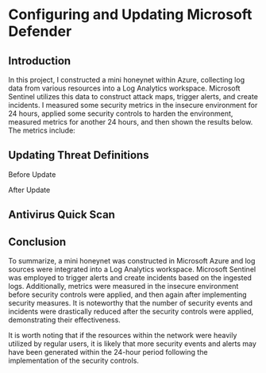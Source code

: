 # Configuring and Updating Microsoft Defender



## Introduction

In this project, I constructed a mini honeynet within Azure, collecting log data from various resources into a Log Analytics workspace. Microsoft Sentinel utilizes this data to construct attack maps, trigger alerts, and create incidents. I measured some security metrics in the insecure environment for 24 hours, applied some security controls to harden the environment, measured metrics for another 24 hours, and then shown the results below. The metrics include:

## Updating Threat Definitions

Before Update

After Update

## Antivirus Quick Scan

## Conclusion

To summarize, a mini honeynet was constructed in Microsoft Azure and log sources were integrated into a Log Analytics workspace. Microsoft Sentinel was employed to trigger alerts and create incidents based on the ingested logs. Additionally, metrics were measured in the insecure environment before security controls were applied, and then again after implementing security measures. It is noteworthy that the number of security events and incidents were drastically reduced after the security controls were applied, demonstrating their effectiveness.

It is worth noting that if the resources within the network were heavily utilized by regular users, it is likely that more security events and alerts may have been generated within the 24-hour period following the implementation of the security controls.
